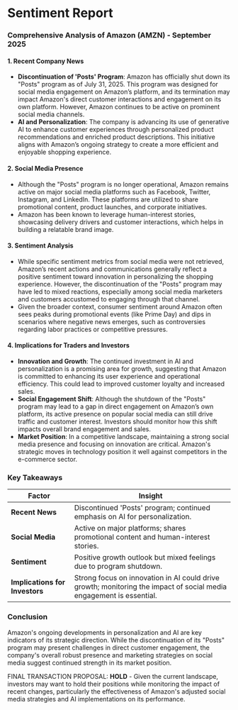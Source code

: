 # Sentiment Report

### Comprehensive Analysis of Amazon (AMZN) - September 2025

#### 1. Recent Company News
- **Discontinuation of 'Posts' Program**: Amazon has officially shut down its "Posts" program as of July 31, 2025. This program was designed for social media engagement on Amazon’s platform, and its termination may impact Amazon's direct customer interactions and engagement on its own platform. However, Amazon continues to be active on prominent social media channels.
- **AI and Personalization**: The company is advancing its use of generative AI to enhance customer experiences through personalized product recommendations and enriched product descriptions. This initiative aligns with Amazon’s ongoing strategy to create a more efficient and enjoyable shopping experience.

#### 2. Social Media Presence
- Although the "Posts" program is no longer operational, Amazon remains active on major social media platforms such as Facebook, Twitter, Instagram, and LinkedIn. These platforms are utilized to share promotional content, product launches, and corporate initiatives. 
- Amazon has been known to leverage human-interest stories, showcasing delivery drivers and customer interactions, which helps in building a relatable brand image.

#### 3. Sentiment Analysis
- While specific sentiment metrics from social media were not retrieved, Amazon’s recent actions and communications generally reflect a positive sentiment toward innovation in personalizing the shopping experience. However, the discontinuation of the "Posts" program may have led to mixed reactions, especially among social media marketers and customers accustomed to engaging through that channel. 
- Given the broader context, consumer sentiment around Amazon often sees peaks during promotional events (like Prime Day) and dips in scenarios where negative news emerges, such as controversies regarding labor practices or competitive pressures.

#### 4. Implications for Traders and Investors
- **Innovation and Growth**: The continued investment in AI and personalization is a promising area for growth, suggesting that Amazon is committed to enhancing its user experience and operational efficiency. This could lead to improved customer loyalty and increased sales.
- **Social Engagement Shift**: Although the shutdown of the "Posts" program may lead to a gap in direct engagement on Amazon’s own platform, its active presence on popular social media can still drive traffic and customer interest. Investors should monitor how this shift impacts overall brand engagement and sales.
- **Market Position**: In a competitive landscape, maintaining a strong social media presence and focusing on innovation are critical. Amazon's strategic moves in technology position it well against competitors in the e-commerce sector.

### Key Takeaways
| Factor                       | Insight                                                                                                                                       |
|------------------------------|-----------------------------------------------------------------------------------------------------------------------------------------------|
| **Recent News**              | Discontinued 'Posts' program; continued emphasis on AI for personalization.                                                                    |
| **Social Media**             | Active on major platforms; shares promotional content and human-interest stories.                                                              |
| **Sentiment**                | Positive growth outlook but mixed feelings due to program shutdown.                                                                             |
| **Implications for Investors**| Strong focus on innovation in AI could drive growth; monitoring the impact of social media engagement is essential.                          |

### Conclusion
Amazon's ongoing developments in personalization and AI are key indicators of its strategic direction. While the discontinuation of its "Posts" program may present challenges in direct customer engagement, the company's overall robust presence and marketing strategies on social media suggest continued strength in its market position.

FINAL TRANSACTION PROPOSAL: **HOLD** - Given the current landscape, investors may want to hold their positions while monitoring the impact of recent changes, particularly the effectiveness of Amazon's adjusted social media strategies and AI implementations on its performance.

